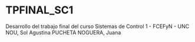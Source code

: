 # TPFINAL_SC1
Desarrollo del trabajo final del curso Sistemas de Control 1 - FCEFyN - UNC 
NOU, Sol Agustina
PUCHETA NOGUERA, Juana
